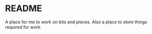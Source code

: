 # README
A place for me to work on bits and pieces. Also a place to store things required for work.

